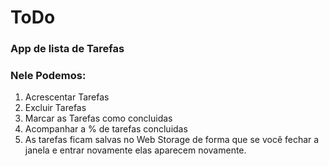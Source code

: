# ToDo

<h3>App de lista de Tarefas</h3>
<h3>Nele Podemos:</h3>

1. Acrescentar Tarefas
2. Excluir Tarefas
3. Marcar as Tarefas como concluidas
4. Acompanhar a % de tarefas concluidas
5. As tarefas ficam salvas no Web Storage de forma que se você fechar a janela e entrar novamente elas aparecem novamente.

